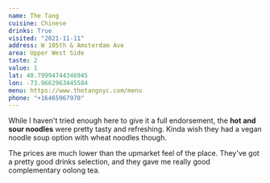 ```yaml
---
name: The Tang
cuisine: Chinese
drinks: True
visited: "2021-11-11"
address: W 105th & Amsterdam Ave
area: Upper West Side
taste: 2
value: 1
lat: 40.79994744346945
lon: -73.9662963445584
menu: https://www.thetangnyc.com/menu
phone: "+16465967970"
---
```


While I haven't tried enough here to give it a full endorsement, the **hot and sour noodles** were pretty tasty and refreshing. Kinda wish they had a vegan noodle soup option with wheat noodles though.

The prices are much lower than the upmarket feel of the place. They've got a pretty good drinks selection, and they gave me really good complementary oolong tea.
